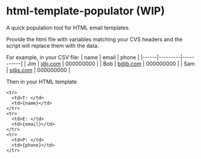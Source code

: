 # html-template-populator (WIP)
A quick population tool for HTML email templates.

Provide the html file with variables matching your CVS headers and the script will replace them with the data.

For example, in your CSV file:
| name | email   | phone     |
|------|---------|-----------|
| Jim  | j@j.com | 000000000 |
| Bob  | b@b.com | 000000000 |
| Sam  | s@s.com | 000000000 |

Then in your HTML template
```
<tr>
  <td>T: </td>
  <td>{name}</td>
</tr>
<tr>
  <td>E: </td>
  <td>{email}</td>
</tr>
<tr>
  <td>P: </td>
  <td>{phone}</td>
</tr>
```
